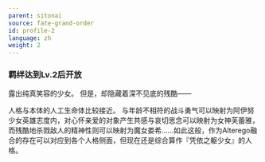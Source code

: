 ```yaml
---
parent: sitonai
source: fate-grand-order
id: profile-2
language: zh
weight: 2
---
```


### 羁绊达到Lv.2后开放

露出纯真笑容的少女。
但是，却隐藏着深不见底的残酷——

人格与本体的人工生命体比较接近。
与年龄不相符的战斗勇气可以映射为阿伊努少女英雄志度内，对心怀亲爱的对象产生共感与哀切思念可以映射为女神芙蕾雅，而残酷地杀戮敌人的精神性则可以映射为魔女娄希……如此这般，作为Alterego融合的存在可以对应到各个人格侧面，但现在还是综合算作『凭依之躯少女』的人格。
